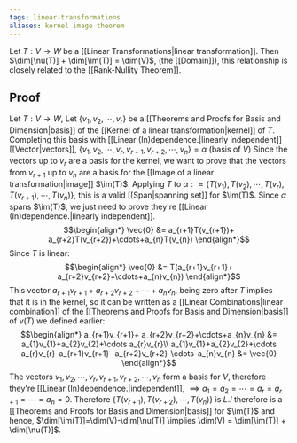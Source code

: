 ```yaml
---
tags: linear-transformations
aliases: kernel image theorem
---
```

Let $T:V \rightarrow W$ be a [[Linear Transformations|linear transformation]]. Then $\dim[\nu(T)] + \dim[\im(T)] = \dim(V)$, (the [[Domain]]), this relationship is closely related to the [[Rank-Nullity Theorem]].
## Proof
Let $T: V \rightarrow W$, Let $\{v_{1},v_{2}, \cdots, v_{r}\}$ be a [[Theorems and Proofs for Basis and Dimension|basis]] of the [[Kernel of a linear transformation|kernel]] of $T$. Completing this basis with [[Linear (In)dependence.|linearly independent]] [[Vector|vectors]], $\{v_{1},v_{2},\cdots, v_{r},v_{r+1}, v_{r+2}, \cdots, v_{n}\} = \alpha$ (basis of $V$)
Since the vectors up to $v_{r}$ are a basis for the kernel, we want to prove that the vectors from $v_{r+1}$ up to $v_{n}$ are a basis for the [[Image of a linear transformation|image]] $\im(T)$.
Applying $T$ to $\alpha: = \{T(v_{1}), T(v_{2}), \cdots, T(v_{r}), T(v_{r+1}), \cdots, T(v_{n})\}$, this is a valid [[Span|spanning set]] for $\im(T)$. Since $\alpha$ spans $\im(T)$, we just need to prove they're [[Linear (In)dependence.|linearly independent]].
$$\begin{align*}
\vec{0} &=  a_{r+1}T(v_{r+1})+ a_{r+2}T(v_{r+2})+\cdots+a_{n}T(v_{n})
\end{align*}$$
Since $T$ is linear:
$$\begin{align*}
\vec{0} &= T(a_{r+1}v_{r+1}+ a_{r+2}v_{r+2}+\cdots+a_{n}v_{n}) 
\end{align*}$$
This vector $a_{r+1}v_{r+1}+ a_{r+2}v_{r+2}+\cdots+a_{n}v_{n}$, being zero after $T$ implies that it is in the kernel, so it can be written as a [[Linear Combinations|linear combination]] of the [[Theorems and Proofs for Basis and Dimension|basis]] of $\nu(T)$ we defined earlier:
$$\begin{align*}
a_{r+1}v_{r+1}+ a_{r+2}v_{r+2}+\cdots+a_{n}v_{n} &= a_{1}v_{1}+a_{2}v_{2}+\cdots a_{r}v_{r}\\
a_{1}v_{1}+a_{2}v_{2}+\cdots a_{r}v_{r}-a_{r+1}v_{r+1}- a_{r+2}v_{r+2}-\cdots-a_{n}v_{n} &= \vec{0}
\end{align*}$$
The vectors $v_{1},v_{2},\cdots, v_{r},v_{r+1}, v_{r+2}, \cdots, v_{n}$ form a basis for $V$, therefore they're [[Linear (In)dependence.|independent]], $\implies a_{1}=a_{2}=\cdots=a_{r}=a_{r+1}=\cdots=a_{n}=0$.
Therefore $\{T(v_{r+1}), T(v_{r+2}), \cdots, T(v_{n})\}$ is $L.I$ therefore is a [[Theorems and Proofs for Basis and Dimension|basis]] for $\im(T)$ and hence, $\dim[\im(T)]=\dim(V)-\dim[\nu(T)] \implies \dim(V) = \dim[\im(T)] + \dim[\nu(T)]$.